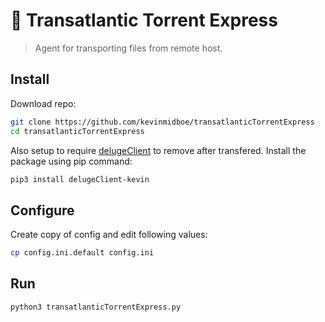 # 🚅 Transatlantic Torrent Express
> Agent for transporting files from remote host.

## Install
Download repo:

```bash
git clone https://github.com/kevinmidboe/transatlanticTorrentExpress
cd transatlanticTorrentExpress
```

Also setup to require [delugeClient](https://github.com/KevinMidboe/delugeClient) to remove after transfered. Install the package using pip command: 
```bash
pip3 install delugeClient-kevin
```

## Configure
Create copy of config and edit following values:

```bash
cp config.ini.default config.ini
```

## Run

```bash
python3 transatlanticTorrentExpress.py
```